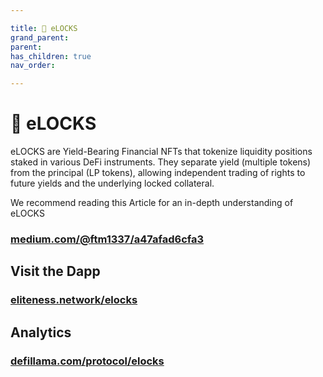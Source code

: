 ```yaml
---

title: 🔐 eLOCKS
grand_parent:
parent:
has_children: true
nav_order:

---
```


# 🔐 eLOCKS

eLOCKS are Yield-Bearing Financial NFTs that tokenize liquidity positions staked in various DeFi instruments. They separate yield (multiple tokens) from the principal (LP tokens), allowing independent trading of rights to future yields and the underlying locked collateral.

We recommend reading this Article for an in-depth understanding of eLOCKS
### [medium.com/@ftm1337/a47afad6cfa3](https://medium.com/@ftm1337/elocks-solving-the-ape-it-or-sus-it-dilemma-a47afad6cfa3)


## Visit the Dapp
### [eliteness.network/elocks](https://eliteness.network/elocks)

## Analytics
### [defillama.com/protocol/elocks](https://defillama.com/protocol/elocks)
